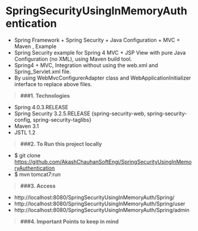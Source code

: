 # SpringSecurityUsingInMemoryAuthentication

* Spring Framework + Spring Security + Java Configuration + MVC + Maven , Example
* Spring Security example for Spring 4 MVC + JSP View with pure Java Configuration (no XML), using Maven build tool.
* Spring4 + MVC, Integration without using the web.xml and Spring_Servlet.xml file. 
* By using WebMvcConfigurerAdapter class and WebApplicationInitializer interface to replace above files.

> **###1. Technologies**
* Spring 4.0.3.RELEASE
* Spring Security 3.2.5.RELEASE {spring-security-web, spring-security-config, spring-security-taglibs}
* Maven 3.1
* JSTL 1.2

> **###2. To Run this project locally**
* $ git clone https://github.com/AkashChauhanSoftEngi/SpringSecurityUsingInMemoryAuthentication
* $ mvn tomcat7:run

> **###3.  Access** 
* http://localhost:8080/SpringSecurityUsingInMemoryAuth/Spring/
* http://localhost:8080/SpringSecurityUsingInMemoryAuth/Spring/user
* http://localhost:8080/SpringSecurityUsingInMemoryAuth/Spring/admin

> **###4.  Important Points to keep in mind**
